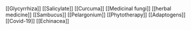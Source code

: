 [[Glycyrrhiza]]
[[Salicylate]]
[[Curcuma]]
[[Medicinal fungi]]
[[herbal medicine]]
[[Sambucus]]
[[Pelargonium]]
[[Phytotherapy]]
[[Adaptogens]]
[[Covid-19]]
[[Echinacea]]
